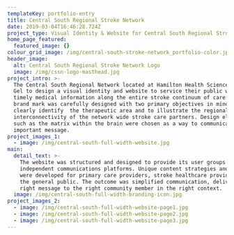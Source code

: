 ```yaml
---
templateKey: portfolio-entry
title: Central South Regional Stroke Network
date: 2019-03-04T16:46:28.724Z
project_type: Visual Identity & Website for Central South Regional Stroke Network
home_page_featured:
  featured_image: {}
colour_grid_image: /img/central-south-stroke-network_portfolio-color.jpg
header_image:
  alt: Central South Regional Stroke Network Logo
  image: /img/cssn-logo-masthead.jpg
project_intro: >-
  The Central South Regional Network located at Hamilton Health Sciences hired
  Gel to design a visual identity and website to service their public with
  timely medical information along the entire stroke continuum of care. The
  brand mark was carefully designed with two primary objectives in mind; to
  clearly identify  the therapeutic area and to illustrate the regional
  interconnectivity of the network wide stroke care partners. Design elements
  such as the matrix within the brain were chosen as a way to communicate this
  important message.
project_images_1:
  - image: /img/central-south-full-width-website.jpg
main:
  detail_text: >-
    The website was structured and designed to provide its user groups with
    independent communications platforms. Unique content strategies and personas
    were developed for primary care providers, stroke healthcare providers and
    the general public. The outcome was simplified communication, delivering the
    right message to the right community member in the right context.
  image: /img/central-south-full-width-branding-icon.jpg
project_images_2:
  - image: /img/central-south-full-width-website-page1.jpg
  - image: /img/central-south-full-width-website-page2.jpg
  - image: /img/central-south-full-width-website-page3.jpg
---
```


